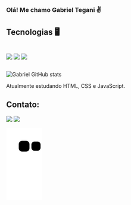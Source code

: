### Olá! Me chamo Gabriel Tegani ✌️

## Tecnologias 🖥️

<div style="display: inline_block"><br/>
  <img align="center" "alt="html" src="https://img.shields.io/badge/Html-0175C2?style=for-the-badge&logo=html&logoColor=white" />
  <img align="center" "alt="css" src="https://img.shields.io/badge/Css-02569B?style=for-the-badge&logo=css&logoColor=white" />
  <img align="center" "alt="javascript" src="https://img.shields.io/badge/Javascript-02569B?style=for-the-badge&logo=javascript&logoColor=white" />  
  
</div><br/>

![Gabriel GitHub stats](https://github-readme-stats.vercel.app/api?username=GLtegani&show_icons=true&theme=tokyonight)


Atualmente estudando HTML, CSS e JavaScript. 

## Contato:

<div>
   
  <a href="https://www.linkedin.com/in/gabriel-tegani-21b253241/" target="_blank"><img src="https://img.shields.io/badge/-LinkedIn-%230077B5?style=for-the-badge&logo=linkedin&logoColor=white" target="_blank"></a> 
<a href = "mailto:gabrielbtegani@gmail.com"><img src="https://img.shields.io/badge/-Gmail-%23333?style=for-the-badge&logo=gmail&logoColor=white" target="_blank"></a>

![Snake animation](https://github.com/rafaballerini/rafaballerini/blob/output/github-contribution-grid-snake.svg)
</div>

 

